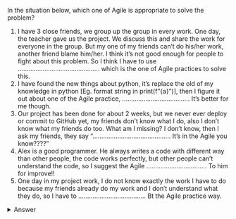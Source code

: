 In the situation below, which one of Agile is appropriate to solve the problem?

1. I have 3 close friends, we group up the group in every work. One day, the teacher gave us the project. We discuss this and share the work for everyone in the group. But my one of my friends can’t do his/her work, another friend blame him/her. I think it’s not good enough for people to fight about this problem. So I think I have to use ………………………………….…… which is the one of Agile practices to solve this.
2. I have found the new things about python, it’s replace the old of my knowledge in python [Eg. format string in print(f”{a}”)], then I figure it out about one of the Agile practice, ……………………………….. It’s better for me though.
3. Our project has been done for about 2 weeks, but we never ever deploy or commit to GitHub yet, my friends don’t know what I do, also I don’t know what my friends do too. What am I missing? I don’t know, then I ask my friends, they say “…………………………………….. It’s in the Agile you know????”
4. Alex is a good programmer. He always writes a code with different way than other people, the code works perfectly, but other people can’t understand the code, so I suggest the Agile ……………………………. To him for improve!!
5. One day in my project work, I do not know exactly the work I have to do because my friends already do my work and I don’t understand what they do, so I have to ……………………………….. Bt the Agile practice way.

<details><summary>Answer</summary>

Answer
1. Tips1 : Blame doesn’t fix bugs.
    Blaming other people can't solve the problem, it might cause the relation between people in the long term, the best way is show them how to do or what to do when the problem's happend instead of blaming.

2. Learn the new; unlearn the old.
    The new things is importance for programmer because the world has gone too far for many many years since the computer was invented. The best is find the new things and replace the old things by the better things. Many of programmer do this all the time for improving themselve.
3. Keep your project releasable at all times.
    This is important for the developer who work with other people, you have to deploy or make sure the work is ready for other people can do next or improve for avoding the bugs or problems in the future.
4. Write code to be clear, not clever
    The good code is easy code for other people who work with you. If the code is smart but other people can't get them immediately, the code isn't good enough. So try to write for other people can understand is the best way to code.
5. Use stand-up meetings
    This is important for working with group of people, the way that can tell or let others know what we do or what ourselve do lately. Because something have to wait for abother one to be done first, so the people who wait for that thing will know and can do the next task.

</details>
